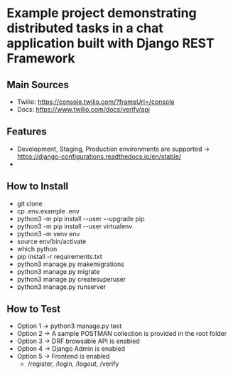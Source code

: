 # Example project demonstrating distributed tasks in a chat application built with Django REST Framework

## Main Sources
 *  Twilio: https://console.twilio.com/?frameUrl=/console
 *  Docs: https://www.twilio.com/docs/verify/api

## Features
 * Development, Staging, Production environments are supported -> https://django-configurations.readthedocs.io/en/stable/
 * 

## How to Install
 * git clone
 * cp .env.example .env
 * python3 -m pip install --user --upgrade pip
 * python3 -m pip install --user virtualenv
 * python3 -m venv env
 * source env/bin/activate
 * which python
 * pip install -r requirements.txt
 * python3 manage.py makemigrations
 * python3 manage.py migrate
 * python3 manage.py createsuperuser
 * python3 manage.py runserver

## How to Test
 * Option 1 -> python3 manage.py test
 * Option 2 -> A sample POSTMAN collection is provided in the root folder
 * Option 3 -> DRF browsable API is enabled
 * Option 4 -> Django Admin is enabled
 * Option 5 -> Frontend is enabled
   * /register, /login, /logout, /verify
